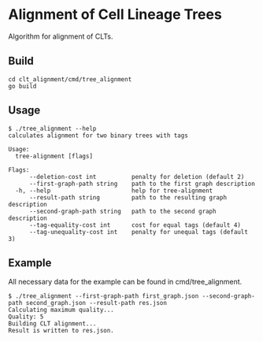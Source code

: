 # Alignment of Cell Lineage Trees
Algorithm for alignment of CLTs.

## Build
```(console)
cd clt_alignment/cmd/tree_alignment
go build
```

## Usage
```(console)
$ ./tree_alignment --help
calculates alignment for two binary trees with tags

Usage:
  tree-alignment [flags]

Flags:
      --deletion-cost int          penalty for deletion (default 2)
      --first-graph-path string    path to the first graph description
  -h, --help                       help for tree-alignment
      --result-path string         path to the resulting graph description
      --second-graph-path string   path to the second graph description
      --tag-equality-cost int      cost for equal tags (default 4)
      --tag-unequality-cost int    penalty for unequal tags (default 3)
```

## Example
All necessary data for the example can be found in cmd/tree_alignment.
```(console)
$ ./tree_alignment --first-graph-path first_graph.json --second-graph-path second_graph.json --result-path res.json
Calculating maximum quality...
Quality: 5
Building CLT alignment...
Result is written to res.json.
```
